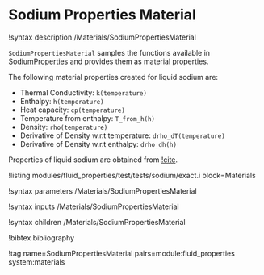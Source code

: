 # Sodium Properties Material

!syntax description /Materials/SodiumPropertiesMaterial

`SodiumPropertiesMaterial` samples the functions available in [SodiumProperties](fluidproperties/SodiumProperties.md)
and provides them as material properties.

The following material properties created for liquid sodium are:

- Thermal Conductivity: `k(temperature)`
- Enthalpy: `h(temperature)`
- Heat capacity: `cp(temperature)`
- Temperature from enthalpy: `T_from_h(h)`
- Density: `rho(temperature)`
- Derivative of Density w.r.t temperature: `drho_dT(temperature)`
- Derivative of Density w.r.t enthalpy: `drho_dh(h)`

Properties of liquid sodium are obtained from [!cite](Fink:1995bf).

!listing modules/fluid_properties/test/tests/sodium/exact.i block=Materials

!syntax parameters /Materials/SodiumPropertiesMaterial

!syntax inputs /Materials/SodiumPropertiesMaterial

!syntax children /Materials/SodiumPropertiesMaterial

!bibtex bibliography

!tag name=SodiumPropertiesMaterial pairs=module:fluid_properties system:materials
